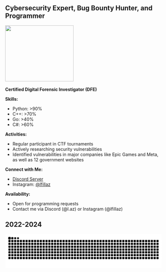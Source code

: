 ## Cybersecurity Expert, Bug Bounty Hunter, and Programmer

<p align="left">
  <img height="180" width="220" src="https://discord.com/assets/f2e7e039481fe710db89197038b53d11.svg">
</p>

**Certified Digital Forensic Investigator (DFE)**

**Skills:**
- Python: >90%
- C++: >70%
- Go: >40%
- C#: >60%

**Activities:**
- Regular participant in CTF tournaments
- Actively researching security vulnerabilities
- Identified vulnerabilities in major companies like Epic Games and Meta, as well as 12 government websites

**Connect with Me:**
- [Discord Server](https://discord.gg/tpbVvUgcE3)
- Instagram: [@lfillaz](https://www.instagram.com/lfillaz)

**Availability:**
- Open for programming requests
- Contact me via Discord (@l.az) or Instagram (@lfillaz)

## 2022-2024
![Snake animation](https://github.com/0x157/0x157/blob/output/github-contribution-grid-snake-dark.svg)

